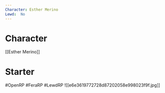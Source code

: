 ```yaml
---
Character: Esther Merino
Lewd:  No
---
```

# Character
[[Esther Merino]]

# Starter


#OpenRP #FeraRP #LewdRP
![[e6e3619772728d87202058e998023f9f.jpg]]